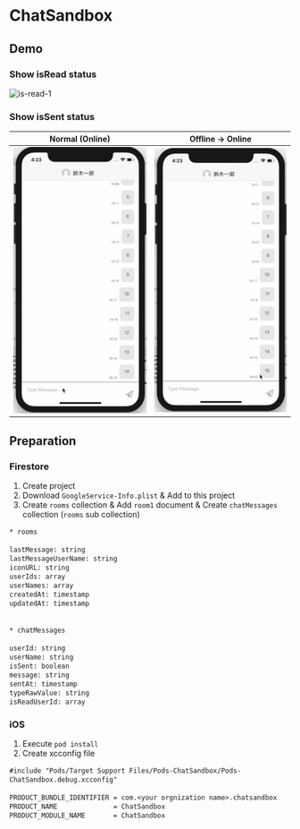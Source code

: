 # ChatSandbox

## Demo
### Show isRead status
![is-read-1](https://github.com/gates1de/ChatSandbox/blob/master/demos/is-read-1.gif)

### Show isSent status
| Normal (Online) | Offline -> Online |
|:---:|:---:|
| ![is-sent-1](https://github.com/gates1de/ChatSandbox/blob/master/demos/is-sent-1.gif) | ![is-sent-2](https://github.com/gates1de/ChatSandbox/blob/master/demos/is-sent-2.gif) |


## Preparation
### Firestore
1. Create project
2. Download `GoogleService-Info.plist` & Add to this project
3. Create `rooms` collection & Add `room1` document & Create `chatMessages` collection (`rooms` sub collection)
```
* rooms

lastMessage: string
lastMessageUserName: string
iconURL: string
userIds: array
userNames: array
createdAt: timestamp
updatedAt: timestamp


* chatMessages

userId: string
userName: string
isSent: boolean
message: string
sentAt: timestamp
typeRawValue: string
isReadUserId: array
```

### iOS
1. Execute `pod install`
2. Create xcconfig file
```
#include "Pods/Target Support Files/Pods-ChatSandbox/Pods-ChatSandbox.debug.xcconfig"

PRODUCT_BUNDLE_IDENTIFIER = com.<your orgnization name>.chatsandbox
PRODUCT_NAME              = ChatSandbox
PRODUCT_MODULE_NAME       = ChatSandbox
```
